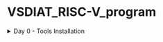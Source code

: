 # VSDIAT_RISC-V_program
<details>
	<summary>Day 0 - Tools Installation </summary>
	
# Day 0 - Tools Installation
## Yosys
```
$ git clone https://github.com/YosysHQ/yosys.git
$ cd yosys 
$ sudo apt install make
$ sudo apt-get install build-essential clang bison flex \
    libreadline-dev gawk tcl-dev libffi-dev git \
    graphviz xdot pkg-config python3 libboost-system-dev \
    libboost-python-dev libboost-filesystem-dev zlib1g-dev
$ make 
$ sudo make install
```
<img width="575" alt="yosys" src="https://github.com/">


## Iverilog
```
$ sudo apt-get install iverilog
```
![Alt Text](iverilog_img.png)

## GTKWave
```
$ sudo apt update
$ sudo apt install gtkwave
```
![Alt Text](gtkwave_img.png)

</details>
